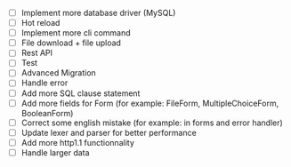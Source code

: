 - [ ] Implement more database driver (MySQL)
- [ ] Hot reload
- [ ] Implement more cli command
- [ ] File download + file upload
- [ ] Rest API
- [ ] Test
- [ ] Advanced Migration
- [ ] Handle error
- [ ] Add more SQL clause statement
- [ ] Add more fields for Form (for example: FileForm, MultipleChoiceForm, BooleanForm)
- [ ] Correct some english mistake (for example: in forms and error handler)
- [ ] Update lexer and parser for better performance
- [ ] Add more http1.1 functionnality
- [ ] Handle larger data
